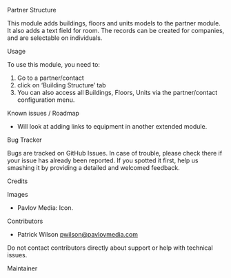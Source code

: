 Partner Structure

This module adds buildings, floors and units models to the partner module. It also adds a text field for room. The records can be created for companies, and are selectable on individuals.

Usage

To use this module, you need to:
1. Go to a partner/contact
2. click on ‘Building Structure’ tab
3. You can also access all Buildings, Floors, Units via the partner/contact configuration menu.

Known issues / Roadmap

* Will look at adding links to equipment in another extended module.

Bug Tracker

Bugs are tracked on GitHub Issues. In case of trouble, please check there if your issue has already been reported. If you spotted it first, help us smashing it by providing a detailed and welcomed feedback.

Credits

Images

* Pavlov Media: Icon.

Contributors

* Patrick Wilson <pwilson@pavlovmedia.com>

Do not contact contributors directly about support or help with technical issues.

Maintainer

